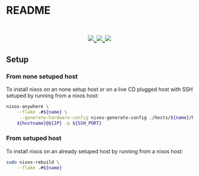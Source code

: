 # README

<h1 align="center">
  <div>
    <a href="https://github.com/YvesCousteau/config/issues">
        <img src="https://img.shields.io/github/issues/YvesCousteau/config?color=cc241d&labelColor=fbf1c7&style=for-the-badge">
    </a>
    <a href="https://github.com/YvesCousteau/config/stargazers">
        <img src="https://img.shields.io/github/stars/YvesCousteau/config?color=98971a&labelColor=fbf1c7&style=for-the-badge">
    </a>
    <a href="https://github.com/YvesCousteau/config/">
        <img src="https://img.shields.io/github/repo-size/YvesCousteau/config?color=d79921&labelColor=fbf1c7&style=for-the-badge">
    </a>
    <br>
  </div>
</h1>

## Setup

### From none setuped host

To install nixos on an none setup host or on a live CD plugged host with SSH setuped by running from a nixos host:

```sh
nixos-anywhere \
    --flake .#${name} \
     --generate-hardware-config nixos-generate-config ./hosts/${name}/hardware-configuration.nix \
    ${hostname}@${IP} -p ${SSH_PORT}
```

### From setuped host

To install nixos on an already setuped host by running from a nixos host:

```sh
sudo nixos-rebuild \
    --flake .#${name}
```
